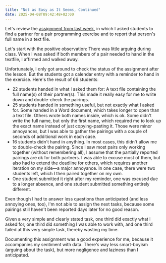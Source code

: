 ```yaml
---
title: "Not as Easy as It Seems, Continued"
date: 2025-04-08T09:42:48+02:00
---
```


Let's review the [assignment from last week](/#20), in which I asked students
to find a partner for a pair programming exercise and to report that person's
full name in a text file.

Let's start with the positive observation: There was little arguing during
class. When I was asked if both members of a pair needed to hand in the
textfile, I affirmed and walked away.

Unfortunately, I only got around to check the status of the assignment after
the lesson. But the students got a calendar entry with a reminder to hand in
the exercise. Here's the result of 66 students:

- 22 students handed in what I asked them for: A text file containing the full
  name(s) of their partner(s). This made it really easy for me to write down
  and double-check the pairings.
- 25 students handed in something useful, but not exactly what I asked for.
  Some handed in a Word document, which takes longer to open than a text file.
  Others wrote both names inside, which is ok. Some didn't write the full name,
  but only the first name, which required me to look up the exact name instead
  of just copying-pasting it. Those were minor annoyances, but I was able to
  gather the pairings with a couple of seconds of additional work in each case.
- 16 students didn't hand in anything. In most cases, this didn't allow me to
  double-check the pairing. Since I saw most pairs only working together
  (without remembering all), I assume that the partially reported pairings are
  ok for both partners. I was able to excuse most of them, but also had to
  extend the deadline for others, which requires another iteration on my side—a
  major annoyance. In one case, there were two students left, which I then
  paired together on my own.
- One student submitted it right after my reminder, one was excused due to a
  longer absence, and one student submitted something entirely different.

Even though I had to answer less questions than anticipated (and less annoying
ones, too), I'm not able to assign the next tasks, because some pairings still
haven't been reported days later for no good reason.

Given a very simple and clearly stated task, one third did exactly what I asked
for, one third did something I was able to work with, and one third failed at
this very simple task, thereby wasting my time.

Documenting this assignment was a good experience for me, because it
accompanies my sentiment with data. There's way less smart-boyism (arguing
about the task), but more negligence and laziness than I anticipated.
